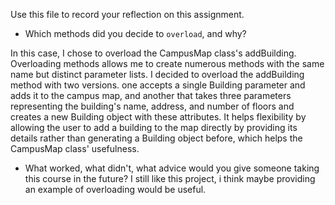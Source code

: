 Use this file to record your reflection on this assignment.

- Which methods did you decide to `overload`, and why?


In this case, I chose to overload the CampusMap class's addBuilding. Overloading methods allows me to create numerous methods with the same name but distinct parameter lists. I decided to overload the addBuilding method with two versions.  one  accepts a single Building parameter and adds it to the campus map, and another that takes three parameters representing the building's name, address, and number of floors and creates a new Building object with these attributes. It helps flexibility by allowing the user to add a building to the map directly by providing its details rather than generating a Building object before, which helps the CampusMap class' usefulness.




- What worked, what didn't, what advice would you give someone taking this course in the future?
I still like this project, i think maybe providing an example of overloading would be useful. 